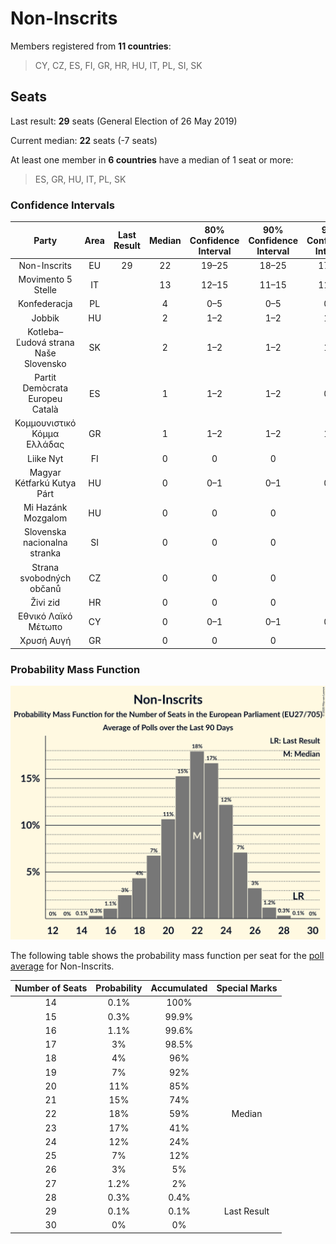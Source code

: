 # Non-Inscrits

Members registered from **11 countries**:

> CY, CZ, ES, FI, GR, HR, HU, IT, PL, SI, SK

## Seats

Last result: **29** seats (General Election of 26 May 2019)

Current median: **22** seats (-7 seats)

At least one member in **6 countries** have a median of 1 seat or more:

> ES, GR, HU, IT, PL, SK

### Confidence Intervals

| Party | Area | Last Result | Median | 80% Confidence Interval | 90% Confidence Interval | 95% Confidence Interval | 99% Confidence Interval |
|:-----:|:----:|:-----------:|:------:|:-----------------------:|:-----------------------:|:-----------------------:|:-----------------------:|
| Non-Inscrits | EU | 29 | 22 | 19–25 | 18–25 | 17–26 | 16–27 |
| Movimento 5 Stelle | IT | | 13 | 12–15 | 11–15 | 11–16 | 10–17 |
| Konfederacja | PL | | 4 | 0–5 | 0–5 | 0–5 | 0–6 |
| Jobbik | HU | | 2 | 1–2 | 1–2 | 1–2 | 1–3 |
| Kotleba–Ľudová strana Naše Slovensko | SK | | 2 | 1–2 | 1–2 | 1–2 | 1–2 |
| Partit Demòcrata Europeu Català | ES | | 1 | 1–2 | 1–2 | 0–2 | 0–2 |
| Κομμουνιστικό Κόμμα Ελλάδας | GR | | 1 | 1–2 | 1–2 | 1–2 | 1–2 |
| Liike Nyt | FI | | 0 | 0 | 0 | 0 | 0 |
| Magyar Kétfarkú Kutya Párt | HU | | 0 | 0–1 | 0–1 | 0–1 | 0–1 |
| Mi Hazánk Mozgalom | HU | | 0 | 0 | 0 | 0 | 0 |
| Slovenska nacionalna stranka | SI | | 0 | 0 | 0 | 0 | 0 |
| Strana svobodných občanů | CZ | | 0 | 0 | 0 | 0 | 0 |
| Živi zid | HR | | 0 | 0 | 0 | 0 | 0 |
| Εθνικό Λαϊκό Μέτωπο | CY | | 0 | 0–1 | 0–1 | 0–1 | 0–1 |
| Χρυσή Αυγή | GR | | 0 | 0 | 0 | 0 | 0 |

### Probability Mass Function

![Graph with seats probability mass function not yet produced](average-2020-11-30-seats-pmf-non-inscrits.png "Seats Probability Mass Function")

The following table shows the probability mass function per seat for the [poll average](average-2020-11-30.html) for Non-Inscrits.

| Number of Seats | Probability | Accumulated | Special Marks |
|:---------------:|:-----------:|:-----------:|:-------------:|
| 14 | 0.1% | 100% |  |
| 15 | 0.3% | 99.9% |  |
| 16 | 1.1% | 99.6% |  |
| 17 | 3% | 98.5% |  |
| 18 | 4% | 96% |  |
| 19 | 7% | 92% |  |
| 20 | 11% | 85% |  |
| 21 | 15% | 74% |  |
| 22 | 18% | 59% | Median |
| 23 | 17% | 41% |  |
| 24 | 12% | 24% |  |
| 25 | 7% | 12% |  |
| 26 | 3% | 5% |  |
| 27 | 1.2% | 2% |  |
| 28 | 0.3% | 0.4% |  |
| 29 | 0.1% | 0.1% | Last Result |
| 30 | 0% | 0% |  |


